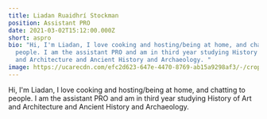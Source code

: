 ```yaml
---
title: Liadan Ruaidhrí Stockman
position: Assistant PRO
date: 2021-03-02T15:12:00.000Z
short: aspro
bio: "Hi, I'm Liadan, I love cooking and hosting/being at home, and chatting to
  people. I am the assistant PRO and am in third year studying History of Art
  and Architecture and Ancient History and Archaeology. "
image: https://ucarecdn.com/efc2d623-647e-4470-8769-ab15a9298af3/-/crop/485x323/130,113/-/preview/
---
```

Hi, I'm Liadan, I love cooking and hosting/being at home, and chatting to people. I am the assistant PRO and am in third year studying History of Art and Architecture and Ancient History and Archaeology.